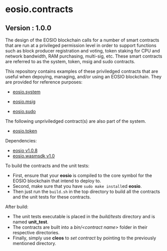 # eosio.contracts

## Version : 1.0.0

The design of the EOSIO blockchain calls for a number of smart contracts that are run at a privileged permission level in order to support functions such as block producer registration and voting, token staking for CPU and network bandwidth, RAM purchasing, multi-sig, etc.  These smart contracts are referred to as the system, token, msig and sudo contracts.

This repository contains examples of these priviledged contracts that are useful when depoying, managing, and/or using an EOSIO blockchain.  They are provided for reference purposes:

   * [eosio.system](https://github.com/eosio/eosio.contracts/tree/master/eosio.system)

   * [eosio.msig](https://github.com/eosio/eosio.contracts/tree/master/eosio.msig)
   * [eosio.sudo](https://github.com/eosio/eosio.contracts/tree/master/eosio.sudo)
   
The following unpriviledged contract(s) are also part of the system. 
   * [eosio.token](https://github.com/eosio/eosio.contracts/tree/master/eosio.token)

Dependencies:
* [eosio v1.0.8](https://github.com/eosio/eos/tree/v1.0.8)
* [eosio.wasmsdk v1.0](https://github.com/eosio/eosio.wasmsdk/tree/v1.0)

To build the contracts and the unit tests:
* First, ensure that your __eosio__ is compiled to the core symbol for the EOSIO blockchain that intend to deploy to.
* Second, make sure that you have ```sudo make install```ed __eosio__.
* Then just run the ```build.sh``` in the top directory to build all the contracts and the unit tests for these contracts. 

After build:
* The unit tests executable is placed in the _build/tests_ directory and is named __unit_test__.
* The contracts are built into a _bin/\<contract name\>_ folder in their respective directories.
* Finally, simply use __cleos__ to _set contract_ by pointing to the previously mentioned directory.
